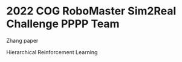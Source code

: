 # 2022 COG RoboMaster Sim2Real Challenge PPPP Team

Zhang paper

Hierarchical Reinforcement Learning
